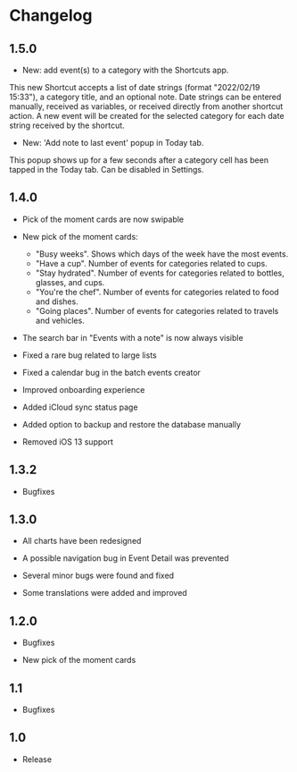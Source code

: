 # Changelog

## 1.5.0

- New: add event(s) to a category with the Shortcuts app. 

This new Shortcut accepts a list of date strings (format "2022/02/19 15:33"), a category title, and an optional note. Date strings can be entered manually, received as variables, or received directly from another shortcut action. A new event will be created for the selected category for each date string received by the shortcut.

- New: 'Add note to last event' popup in Today tab. 

This popup shows up for a few seconds after a category cell has been tapped in the Today tab. Can be disabled in Settings.

## 1.4.0

- Pick of the moment cards are now swipable

- New pick of the moment cards: 
	- "Busy weeks". Shows which days of the week have the most events.
	- "Have a cup". Number of events for categories related to cups.
	- "Stay hydrated". Number of events for categories related to bottles, glasses, and cups.
	- "You're the chef". Number of events for categories related to food and dishes.
	- "Going places". Number of events for categories related to travels and vehicles.

- The search bar in "Events with a note" is now always visible

- Fixed a rare bug related to large lists

- Fixed a calendar bug in the batch events creator

- Improved onboarding experience

- Added iCloud sync status page

- Added option to backup and restore the database manually

- Removed iOS 13 support

## 1.3.2

- Bugfixes

## 1.3.0

- All charts have been redesigned

- A possible navigation bug in Event Detail was prevented

- Several minor bugs were found and fixed

- Some translations were added and improved

## 1.2.0

- Bugfixes

- New pick of the moment cards

## 1.1

- Bugfixes

## 1.0

- Release